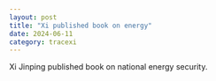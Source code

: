 ```yaml
---
layout: post
title: "Xi published book on energy"
date: 2024-06-11
category: tracexi
---
```


Xi Jinping published book on national energy security.